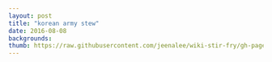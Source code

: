 ```yaml
---
layout: post
title: "korean army stew"
date: 2016-08-08
backgrounds:
thumb: https://raw.githubusercontent.com/jeenalee/wiki-stir-fry/gh-pages/assets/images/thumbnail/korean-army-stew.jpg
---
```

